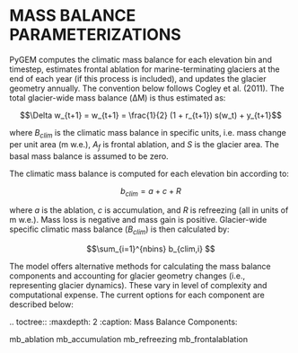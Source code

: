 # MASS BALANCE PARAMETERIZATIONS

PyGEM computes the climatic mass balance for each elevation bin and timestep, estimates frontal ablation for marine-terminating glaciers at the end of each year (if this process is included), and updates the glacier geometry annually. The convention below follows Cogley et al. (2011). The total glacier-wide mass balance (ΔM) is thus estimated as:

$$\Delta w_{t+1} = w_{t+1} = \frac{1}{2} (1 + r_{t+1}) s(w_t) + y_{t+1}$$

where $B_{clim}$ is the climatic mass balance in specific units, i.e. mass change per unit area (m w.e.), $A_{f}$ is frontal ablation, and $S$ is the glacier area. The basal mass balance is assumed to be zero.

The climatic mass balance is computed for each elevation bin according to:

$$b_{clim} = a + c + R$$

where $a$ is the ablation, $c$ is accumulation, and $R$ is refreezing (all in units of m w.e.). Mass loss is negative and mass gain is positive. Glacier-wide specific climatic mass balance ($B_{clim}$) is then calculated by:

$$\sum_{i=1}^{nbins} b_{clim,i} $$

The model offers alternative methods for calculating the mass balance components and accounting for glacier geometry changes (i.e., representing glacier dynamics). These vary in level of complexity and computational expense. The current options for each component are described below:

.. toctree::
   :maxdepth: 2
   :caption: Mass Balance Components:

   mb_ablation
   mb_accumulation
   mb_refreezing
   mb_frontalablation